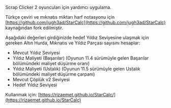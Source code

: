 
Scrap Clicker 2 oyuncuları için yardımcı uygulama.

Türkçe çeviri ve mıknatıs miktarı harf notasyonu için [https://github.com/jugh3ad/StarCalc](https://github.com/jugh3ad/StarCalc) kaynağından fork edilmiştir.

Aşağıdaki değerleri girdiğinizde hedef Yıldız Seviyesine ulaşmak için gereken Altın Hurda, Mıknatıs ve Yıldız Parçası sayısını hesaplar:
* Mevcut Yıldız Seviyesi
* Yıldız Maliyeti (Başarılar) (Oyunun 11.4 sürümüyle gelen Başarılar bölümündeki maliyet düşürme oranı)
* Yıldız Maliyeti (Ustalık) (Oyunun 11.5 sürümüyle gelen Ustalık bölümündeki maliyet düşürme çarpanı)
* Mevcut Çöplük v2 Seviyesi
* Hedef Yıldız Seviyesi

Kullanmak için: [https://rizaemet.github.io/StarCalc/](https://rizaemet.github.io/StarCalc)
